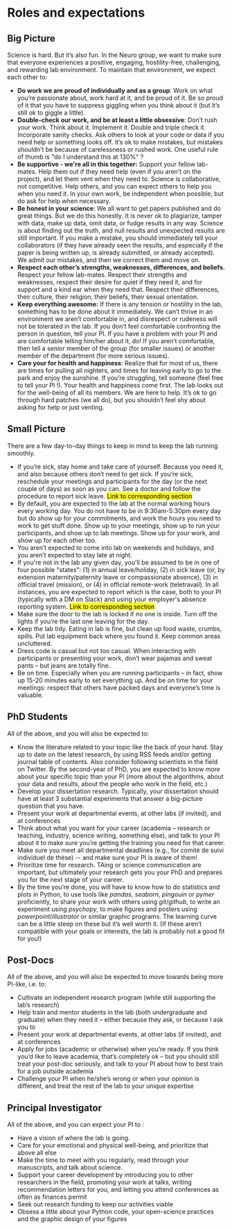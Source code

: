 # Roles and expectations

## Big Picture

Science is hard. But it’s also fun. In the Neuro group, we want to make sure that everyone experiences a positive, engaging, hostility-free, challenging, and rewarding lab environment. To maintain that environment, we expect each other to:

* **Do work we are proud of individually and as a group**: Work on what you’re passionate about, work hard at it, and be proud of it. Be so proud of it that you have to suppress giggling when you think about it (but it’s still ok to giggle a little).
* **Double-check our work, and be at least a little obsessive**: Don’t rush your work. Think about it. Implement it. Double and triple check it. Incorporate sanity checks. Ask others to look at your code or data if you need help or something looks off. It’s ok to make mistakes, but mistakes shouldn’t be because of carelessness or rushed work. One useful rule of thumb is "do I understand this at 130%" ?
* **Be supportive - we're all in this together:** Support your fellow lab-mates. Help them out if they need help (even if you aren’t on the project), and let them vent when they need to. Science is collaborative, not competitive. Help others, and you can expect others to help you when you need it. In your own work, be independent when possible, but do ask for help when necessary.
* **Be honest in your science**: We all want to get papers published and do great things. But we do this honestly. It is never ok to plagiarize, tamper with data, make up data, omit data, or fudge results in any way. Science is about finding out the truth, and null results and unexpected results are still important. If you make a mistake, you should immediately tell your collaborators (if they have already seen the results, and especially if the paper is being written up, is already submitted, or already accepted). We admit our mistakes, and then we correct them and move on.
* **Respect each other’s strengths, weaknesses, differences, and beliefs.** Respect your fellow lab-mates. Respect their strengths and weaknesses, respect their desire for quiet if they need it, and for support and a kind ear when they need that. Respect their differences, their culture, their religion, their beliefs, their sexual orientation.
* **Keep everything awesome:** If there is any tension or hostility in the lab, something has to be done about it immediately. We can’t thrive in an environment we aren’t comfortable in, and disrespect or rudeness will not be tolerated in the lab. If you don’t feel comfortable confronting the person in question, tell  your PI. If you have a problem with your PI and are comfortable telling him/her about it, do! If you aren’t comfortable, then tell a senior member of the group (for smaller issues) or another member of the department (for more serious issues).
* **Care your for health and happiness**: Realize that for most of us, there are times for pulling all nighters, and times for leaving early to go to the park and enjoy the sunshine. If you’re struggling, tell someone (feel free to tell your PI !). Your health and happiness come first. The lab looks out for the well-being of all its members. We are here to help. It’s ok to go through hard patches (we all do), but you shouldn’t feel shy about asking for help or just venting.

## Small Picture

There are a few day-to-day things to keep in mind to keep the lab running smoothly.

* If you’re sick, stay home and take care of yourself. Because you need it, and also because others don’t need to get sick. If you’re sick, reschedule your meetings and participants for the day (or the next couple of days) as soon as you can. See a doctor and follow the procedure to report sick leave. <mark style="background-color:yellow;">Link to corresponding section</mark>
* By default, you are expected to the lab at the normal working hours every working day. You do not have to be in 9:30am-5:30pm every day but do show up for your commitments, and work the hours you need to work to get stuff done. Show up to your meetings, show up to run your participants, and show up to lab meetings. Show up for your work, and show up for each other too.
* You aren’t expected to come into lab on weekends and holidays, and you aren’t expected to stay late at night.
* If you're not in the lab any given day, you'll be assumed to be in one of four possible "states": (1) in annual leave/holiday, (2) in sick leave (or, by extension maternity/paternity leave or compassionate absence), (3) in official travel (mission), or (4) in official remote-work (teletravail). In all instances, you are expected to report which is the case, both to your PI (typically with a DM on Slack) and using your employer's absence reporting system. <mark style="background-color:yellow;">Link to corresponding section</mark>
* Make sure the door to the lab is locked if no one is inside. Turn off the lights if you’re the last one leaving for the day.
* Keep the lab tidy. Eating in lab is fine, but clean up food waste, crumbs, spills. Put lab equipment back where you found it. Keep common areas uncluttered.
* Dress code is casual but not too casual. When interacting with participants or presenting your work, don’t wear pajamas and sweat pants – but jeans are totally fine.
* Be on time. Especially when you are running participants – in fact, show up 15-20 minutes early to set everything up. And be on time for your meetings: respect that others have packed days and everyone’s time is valuable.

## PhD Students

All of the above, and you will also be expected to:

* Know the literature related to your topic like the back of your hand. Stay up to date on the latest research, by using RSS feeds and/or getting journal table of contents. Also consider following scientists in the field on Twitter. By the second-year of PhD, you are expected to know _more_ about your specific topic than your PI (more about the algorithms, about your data and results, about the people who work in the field, etc.)
* Develop your dissertation research. Typically, your dissertation should have at least 3 substantial experiments that answer a big-picture question that you have.
* Present your work at departmental events, at other labs (if invited), and at conferences
* Think about what you want for your career (academia – research or teaching, industry, science writing, something else), and talk to your PI about it to make sure you’re getting the training you need for that career.
* Make sure you meet all departmental deadlines (e.g., for comité de suivi individuel de thèse) -- and make sure your PI is aware of them!
* Prioritize time for research. TAing or science communication are important, but ultimately your research gets you your PhD and prepares you for the next stage of your career.
* By the time you’re done, you will have to know how to do statistics and plots in Python, to use tools like _pandas_, _seaborn_, _pingouin_ or _pymer_ proficiently, to share your work with others using _git_/_github_, to write an experiment using _psychopy_, to make figures and posters using _powerpoint_/_illustrator_ or similar graphic programs. The learning curve can be a little steep on these but it’s well worth it. (If these aren’t compatible with your goals or interests, the lab is probably not a good fit for you!)

## Post-Docs

All of the above, and you will also be expected to move towards being more PI-like, i.e. to:

* Cultivate an independent research program (while still supporting the lab’s research)
* Help train and mentor students in the lab (both undergraduate and graduate) when they need it – either because they ask, or because I ask you to
* Present your work at departmental events, at other labs (if invited), and at conferences
* Apply for jobs (academic or otherwise) when you’re ready. If you think you’d like to leave academia, that’s completely ok – but you should still treat your post-doc seriously, and talk to your PI about how to best train for a job outside academia
* Challenge your PI when he/she’s wrong or when your opinion is different, and treat the rest of the lab to your unique expertise

## Principal Investigator

All of the above, and you can expect your PI to :

* Have a vision of where the lab is going.
* Care for your emotional and physical well-being, and prioritize that above all else
* Make the time to meet with you regularly, read through your manuscripts, and talk about science.
* Support your career development by introducing you to other researchers in the field, promoting your work at talks, writing recommendation letters for you, and letting you attend conferences as often as finances permit
* Seek out research funding to keep our activities viable
* Obsess a little about your Python code, your open-science practices and the graphic design of your figures
